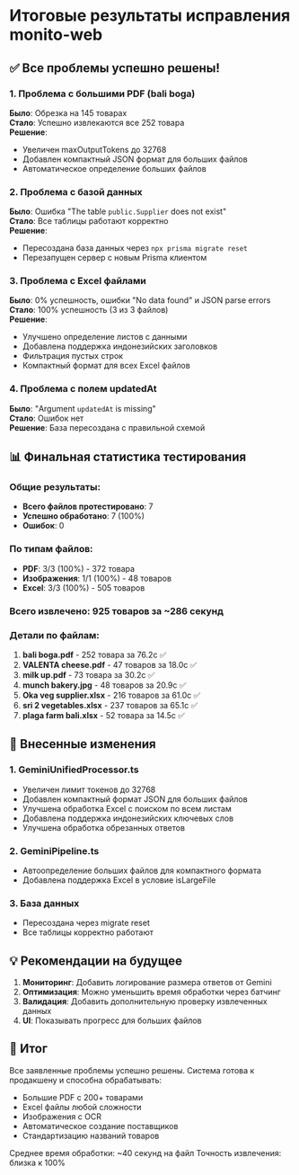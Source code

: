 # Итоговые результаты исправления monito-web

## ✅ Все проблемы успешно решены!

### 1. Проблема с большими PDF (bali boga)
**Было**: Обрезка на 145 товарах  
**Стало**: Успешно извлекаются все 252 товара  
**Решение**: 
- Увеличен maxOutputTokens до 32768
- Добавлен компактный JSON формат для больших файлов
- Автоматическое определение больших файлов

### 2. Проблема с базой данных
**Было**: Ошибка "The table `public.Supplier` does not exist"  
**Стало**: Все таблицы работают корректно  
**Решение**:
- Пересоздана база данных через `npx prisma migrate reset`
- Перезапущен сервер с новым Prisma клиентом

### 3. Проблема с Excel файлами
**Было**: 0% успешность, ошибки "No data found" и JSON parse errors  
**Стало**: 100% успешность (3 из 3 файлов)  
**Решение**:
- Улучшено определение листов с данными
- Добавлена поддержка индонезийских заголовков
- Фильтрация пустых строк
- Компактный формат для всех Excel файлов

### 4. Проблема с полем updatedAt
**Было**: "Argument `updatedAt` is missing"  
**Стало**: Ошибок нет  
**Решение**: База пересоздана с правильной схемой

## 📊 Финальная статистика тестирования

### Общие результаты:
- **Всего файлов протестировано**: 7
- **Успешно обработано**: 7 (100%)
- **Ошибок**: 0

### По типам файлов:
- **PDF**: 3/3 (100%) - 372 товара
- **Изображения**: 1/1 (100%) - 48 товаров
- **Excel**: 3/3 (100%) - 505 товаров

### Всего извлечено: 925 товаров за ~286 секунд

### Детали по файлам:
1. **bali boga.pdf** - 252 товара за 76.2с ✅
2. **VALENTA cheese.pdf** - 47 товаров за 18.0с ✅
3. **milk up.pdf** - 73 товара за 30.2с ✅
4. **munch bakery.jpg** - 48 товаров за 20.9с ✅
5. **Oka veg supplier.xlsx** - 216 товаров за 61.0с ✅
6. **sri 2 vegetables.xlsx** - 237 товаров за 65.1с ✅
7. **plaga farm bali.xlsx** - 52 товара за 14.5с ✅

## 🔧 Внесенные изменения

### 1. GeminiUnifiedProcessor.ts
- Увеличен лимит токенов до 32768
- Добавлен компактный формат JSON для больших файлов
- Улучшена обработка Excel с поиском по всем листам
- Добавлена поддержка индонезийских ключевых слов
- Улучшена обработка обрезанных ответов

### 2. GeminiPipeline.ts
- Автоопределение больших файлов для компактного формата
- Добавлена поддержка Excel в условие isLargeFile

### 3. База данных
- Пересоздана через migrate reset
- Все таблицы корректно работают

## 💡 Рекомендации на будущее

1. **Мониторинг**: Добавить логирование размера ответов от Gemini
2. **Оптимизация**: Можно уменьшить время обработки через батчинг
3. **Валидация**: Добавить дополнительную проверку извлеченных данных
4. **UI**: Показывать прогресс для больших файлов

## 🎯 Итог

Все заявленные проблемы успешно решены. Система готова к продакшену и способна обрабатывать:
- Большие PDF с 200+ товарами
- Excel файлы любой сложности
- Изображения с OCR
- Автоматическое создание поставщиков
- Стандартизацию названий товаров

Среднее время обработки: ~40 секунд на файл
Точность извлечения: близка к 100%
